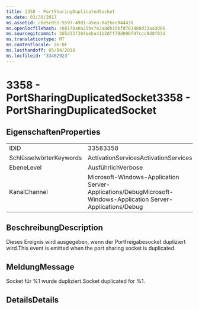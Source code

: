 ```yaml
---
title: 3358 - PortSharingDuplicatedSocket
ms.date: 03/30/2017
ms.assetid: c6e5c051-5597-49d1-a5ea-0a26ec04443d
ms.openlocfilehash: c88170a0a259c7e2a8db19bfd763488d33aa3d66
ms.sourcegitcommit: 3d5d33f384eeba41b2dff79d096f47ccc8d8f03d
ms.translationtype: MT
ms.contentlocale: de-DE
ms.lasthandoff: 05/04/2018
ms.locfileid: "33462923"
---
```

# <a name="3358---portsharingduplicatedsocket"></a><span data-ttu-id="34ca6-102">3358 - PortSharingDuplicatedSocket</span><span class="sxs-lookup"><span data-stu-id="34ca6-102">3358 - PortSharingDuplicatedSocket</span></span>
## <a name="properties"></a><span data-ttu-id="34ca6-103">Eigenschaften</span><span class="sxs-lookup"><span data-stu-id="34ca6-103">Properties</span></span>  
  
|||  
|-|-|  
|<span data-ttu-id="34ca6-104">ID</span><span class="sxs-lookup"><span data-stu-id="34ca6-104">ID</span></span>|<span data-ttu-id="34ca6-105">3358</span><span class="sxs-lookup"><span data-stu-id="34ca6-105">3358</span></span>|  
|<span data-ttu-id="34ca6-106">Schlüsselwörter</span><span class="sxs-lookup"><span data-stu-id="34ca6-106">Keywords</span></span>|<span data-ttu-id="34ca6-107">ActivationServices</span><span class="sxs-lookup"><span data-stu-id="34ca6-107">ActivationServices</span></span>|  
|<span data-ttu-id="34ca6-108">Ebene</span><span class="sxs-lookup"><span data-stu-id="34ca6-108">Level</span></span>|<span data-ttu-id="34ca6-109">Ausführlich</span><span class="sxs-lookup"><span data-stu-id="34ca6-109">Verbose</span></span>|  
|<span data-ttu-id="34ca6-110">Kanal</span><span class="sxs-lookup"><span data-stu-id="34ca6-110">Channel</span></span>|<span data-ttu-id="34ca6-111">Microsoft-Windows-Application Server-Applications/Debug</span><span class="sxs-lookup"><span data-stu-id="34ca6-111">Microsoft-Windows-Application Server-Applications/Debug</span></span>|  
  
## <a name="description"></a><span data-ttu-id="34ca6-112">Beschreibung</span><span class="sxs-lookup"><span data-stu-id="34ca6-112">Description</span></span>  
 <span data-ttu-id="34ca6-113">Dieses Ereignis wird ausgegeben, wenn der Portfreigabesocket dupliziert wird.</span><span class="sxs-lookup"><span data-stu-id="34ca6-113">This event is emitted when the port sharing socket is duplicated.</span></span>  
  
## <a name="message"></a><span data-ttu-id="34ca6-114">Meldung</span><span class="sxs-lookup"><span data-stu-id="34ca6-114">Message</span></span>  
 <span data-ttu-id="34ca6-115">Socket für %1 wurde dupliziert.</span><span class="sxs-lookup"><span data-stu-id="34ca6-115">Socket duplicated for %1.</span></span>  
  
## <a name="details"></a><span data-ttu-id="34ca6-116">Details</span><span class="sxs-lookup"><span data-stu-id="34ca6-116">Details</span></span>
